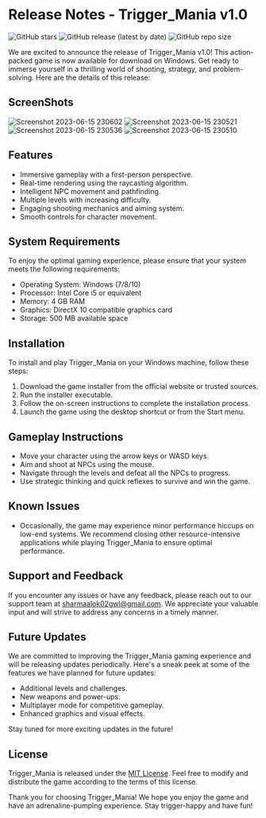 # Release Notes - Trigger_Mania v1.0

![GitHub stars](https://img.shields.io/github/stars/alok-2002/Tigger-Mania-Windows-Release)
![GitHub release (latest by date)](https://img.shields.io/github/v/release/alok-2002/Tigger-Mania-Windows-Release)
![GitHub repo size](https://img.shields.io/github/repo-size/alok-2002/Tigger-Mania-Windows-Release)

We are excited to announce the release of Trigger_Mania v1.0! This action-packed game is now available for download on Windows. Get ready to immerse yourself in a thrilling world of shooting, strategy, and problem-solving. Here are the details of this release:



## ScreenShots
![Screenshot 2023-06-15 230602](https://github.com/Alok-2002/Tigger-Mania-Windows-Release/assets/93814546/93db9b0f-7254-4220-be7d-a6f5b0ea7b7f)
![Screenshot 2023-06-15 230521](https://github.com/Alok-2002/Tigger-Mania-Windows-Release/assets/93814546/21be57df-bfd6-4b4b-bac1-ca9b470100e2)
![Screenshot 2023-06-15 230536](https://github.com/Alok-2002/Tigger-Mania-Windows-Release/assets/93814546/258af660-9c27-4033-a8c4-ebf3d1290e0b)
![Screenshot 2023-06-15 230510](https://github.com/Alok-2002/Tigger-Mania-Windows-Release/assets/93814546/4a0a9846-0f4e-430f-828e-de95baede99b)





## Features
- Immersive gameplay with a first-person perspective.
- Real-time rendering using the raycasting algorithm.
- Intelligent NPC movement and pathfinding.
- Multiple levels with increasing difficulty.
- Engaging shooting mechanics and aiming system.
- Smooth controls for character movement.


## System Requirements
To enjoy the optimal gaming experience, please ensure that your system meets the following requirements:
- Operating System: Windows (7/8/10)
- Processor: Intel Core i5 or equivalent
- Memory: 4 GB RAM
- Graphics: DirectX 10 compatible graphics card
- Storage: 500 MB available space

## Installation
To install and play Trigger_Mania on your Windows machine, follow these steps:

1. Download the game installer from the official website or trusted sources.
2. Run the installer executable.
3. Follow the on-screen instructions to complete the installation process.
4. Launch the game using the desktop shortcut or from the Start menu.

## Gameplay Instructions
- Move your character using the arrow keys or WASD keys.
- Aim and shoot at NPCs using the mouse.
- Navigate through the levels and defeat all the NPCs to progress.
- Use strategic thinking and quick reflexes to survive and win the game.

## Known Issues
- Occasionally, the game may experience minor performance hiccups on low-end systems. We recommend closing other resource-intensive applications while playing Trigger_Mania to ensure optimal performance.

## Support and Feedback
If you encounter any issues or have any feedback, please reach out to our support team at [sharmaalok02gwl@gmail.com](mailto:sharmaalok02gwl@gmail.com). We appreciate your valuable input and will strive to address any concerns in a timely manner.

## Future Updates
We are committed to improving the Trigger_Mania gaming experience and will be releasing updates periodically. Here's a sneak peek at some of the features we have planned for future updates:
- Additional levels and challenges.
- New weapons and power-ups.
- Multiplayer mode for competitive gameplay.
- Enhanced graphics and visual effects.

Stay tuned for more exciting updates in the future!

## License
Trigger_Mania is released under the [MIT License](LICENSE). Feel free to modify and distribute the game according to the terms of this license.

Thank you for choosing Trigger_Mania! We hope you enjoy the game and have an adrenaline-pumping experience. Stay trigger-happy and have fun!
